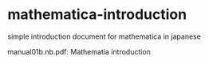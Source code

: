# mathematica-introduction
simple introduction document for mathematica in japanese


manual01b.nb.pdf: Mathematia introduction
